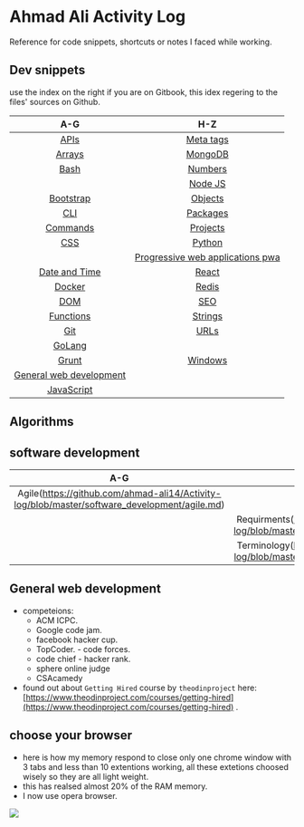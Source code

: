 # Ahmad Ali Activity Log

Reference for code snippets, shortcuts or notes I faced while working.

## Dev snippets

use the index on the right if you are on Gitbook, this idex regering to the files' sources on Github.

| A-G | H-Z |
| :---: | :---: |
| [APIs](https://github.com/ahmad-ali14/Activity-log/blob/master/snippets/API-list.md) | [Meta tags](https://github.com/ahmad-ali14/Activity-log/blob/master/snippets/meta.md) |
| [Arrays](https://github.com/ahmad-ali14/Activity-log/blob/master/snippets/arrays.md) | [MongoDB](https://github.com/ahmad-ali14/Activity-log/blob/master/snippets/mongo.md) |
| [Bash](https://github.com/ahmad-ali14/Activity-log/blob/master/snippets/bash.md) | [Numbers](https://github.com/ahmad-ali14/Activity-log/blob/master/snippets/numbers.md) |
|  | [Node JS](https://github.com/ahmad-ali14/Activity-log/blob/master/snippets/node.md) |
| [Bootstrap](https://github.com/ahmad-ali14/Activity-log/blob/master/snippets/bootstrap.md) | [Objects](https://github.com/ahmad-ali14/Activity-log/blob/master/snippets/objects.md) |
| [CLI](https://github.com/ahmad-ali14/Activity-log/blob/master/snippets/cli.md) | [Packages](https://github.com/ahmad-ali14/Activity-log/blob/master/snippets/packages.md) |
| [Commands](https://github.com/ahmad-ali14/Activity-log/blob/master/snippets/commands.md) | [Projects](https://github.com/ahmad-ali14/Activity-log/blob/master/snippets/projects.md) |
| [CSS](https://github.com/ahmad-ali14/Activity-log/blob/master/snippets/css.md) | [Python](https://github.com/ahmad-ali14/Activity-log/blob/master/snippets/python.md) |
|  | [Progressive web applications pwa](https://github.com/ahmad-ali14/Activity-log/blob/master/snippets/pwa.md) |
| [Date and Time](https://github.com/ahmad-ali14/Activity-log/blob/master/snippets/dateTime.md) | [React](https://github.com/ahmad-ali14/Activity-log/blob/master/snippets/react.md) |
| [Docker](https://github.com/ahmad-ali14/Activity-log/blob/master/snippets/docker.md) | [Redis](https://github.com/ahmad-ali14/Activity-log/blob/master/snippets/redis.md) |
| [DOM](https://github.com/ahmad-ali14/Activity-log/blob/master/snippets/dom.md) | [SEO](https://github.com/ahmad-ali14/Activity-log/blob/master/snippets/seo.md) |
| [Functions](https://github.com/ahmad-ali14/Activity-log/blob/master/snippets/functions.md) | [Strings](https://github.com/ahmad-ali14/Activity-log/blob/master/snippets/strings.md) |
| [Git](https://github.com/ahmad-ali14/Activity-log/blob/master/snippets/git.md) | [URLs](https://github.com/ahmad-ali14/Activity-log/blob/master/snippets/urls.md) |
| [GoLang](https://github.com/ahmad-ali14/Activity-log/blob/master/snippets/go.md)   |   |
| [Grunt](https://github.com/ahmad-ali14/Activity-log/blob/master/snippets/grunt.md) | [Windows](https://github.com/ahmad-ali14/Activity-log/blob/master/snippets/windows.md) |
| [General web development](./#general-web-development) |  |
| [JavaScript](https://github.com/ahmad-ali14/Activity-log/blob/master/snippets/generalJs.md) |  |

## Algorithms

## software development
| A-G | H-Z |
| :---: | :---: |
| Agile(https://github.com/ahmad-ali14/Activity-log/blob/master/software_development/agile.md) ||
|| Requirments(https://github.com/ahmad-ali14/Activity-log/blob/master/software_development/requirments.md)|
|| Terminology(https://github.com/ahmad-ali14/Activity-log/blob/master/software_development/terminology.md) |

## General web development

* competeions:
  * ACM ICPC.
  * Google code jam.
  * facebook hacker cup.
  * TopCoder. - code forces.
  * code chief - hacker rank.
  * sphere online judge
  * CSAcamedy
* found out about `Getting Hired` course by `theodinproject` here: [https://www.theodinproject.com/courses/getting-hired](https://www.theodinproject.com/courses/getting-hired) .

## choose your browser

* here is how my memory respond to close only one chrome window with 3 tabs and less than 10 extentions working, all these extetions choosed wisely so they are all light weight.
* this has realsed almost 20% of the RAM memory.
* I now use opera browser.

![](https://i.imgur.com/XUbSPc3.png)

